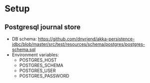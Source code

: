 # Setup 

## Postgresql journal store

- DB schema: https://github.com/dnvriend/akka-persistence-jdbc/blob/master/src/test/resources/schema/postgres/postgres-schema.sql
- Environment variables:
  * POSTGRES_HOST
  * POSTGRES_SCHEMA
  * POSTGRES_USER
  * POSTGRES_PASSWORD

